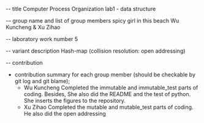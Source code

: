 -- title
Computer Process Organization
lab1 - data structure

-– group name and list of group members
spicy girl in this beach
Wu Kuncheng & Xu Zihao

--  laboratory work number
5

--  variant description
Hash-map (collision resolution: open addressing)

-- contribution
* contribution summary for each group member (should be checkable by git log and git blame);
    - Wu Kuncheng Completed the immutable and immutable_test parts of coding. Besides, She also did the README and the test of python. She inserts the figures to the repository.
    - Xu Zihao Completed the mutable and mutable_test parts of coding. He also did the open addressing
  
